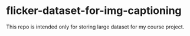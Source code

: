 # flicker-dataset-for-img-captioning
This repo is intended only for storing large dataset for my course project.
